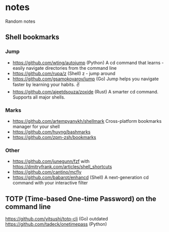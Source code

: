 # notes

Random notes

## Shell bookmarks

### Jump

* https://github.com/wting/autojump (Python) A cd command that learns - easily navigate directories from the command line
* https://github.com/rupa/z (Shell) z - jump around 
* https://github.com/gsamokovarov/jump (Go) Jump helps you navigate faster by learning your habits. ✌️ 
* https://github.com/ajeetdsouza/zoxide (Rust) A smarter cd command. Supports all major shells. 

### Marks

* https://github.com/artempyanykh/shellmark Cross-platform bookmarks manager for your shell
* https://github.com/huyng/bashmarks
* https://github.com/zpm-zsh/bookmarks

### Other
  
* https://github.com/junegunn/fzf with https://dmitryfrank.com/articles/shell_shortcuts
* https://github.com/cantino/mcfly
* https://github.com/babarot/enhancd (Shell) A next-generation cd command with your interactive filter

## TOTP (Time-based One-time Password) on the command line 

https://github.com/yitsushi/totp-cli (Go) outdated
https://github.com/tadeck/onetimepass (Python)
